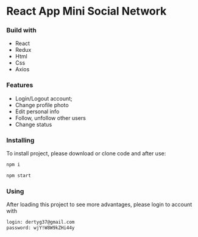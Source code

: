 # React App Mini Social Network


### Build with
- React
- Redux
- Html
- Css
- Axios

### Features
- Login/Logout account;
- Change profile photo
- Edit personal info
- Follow, unfollow other users
- Change status

### Installing 
To install project, please download or clone code and after use:
```sh
npm i

npm start  
```

### Using
After loading this project to see more advantages, please login to account with  
```sh
login: dertyg37@gmail.com
password: wjY!W8W9kZHi44y 
```